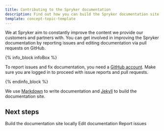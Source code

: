 ```yaml
---
title: Contributing to the Spryker documentation
description: Find out how you can build the Spryker documentation site and contribute to docs
template: concept-topic-template
---
```


We at Spryker aim to constantly improve the content we provide our customers and partners with. You can get involved in improving the Spryker documentation by reporting issues and editing documentation via pull requests on GitHub.

{% info_block infoBox %}

To report issues and fix documentation, you need a [GitHub account](https://github.com/join). Make sure you are logged in to proceed with issue reports and pull requests.

{% endinfo_block %}

We use [Markdown](https://guides.github.com/features/mastering-markdown/) to write documentation and [Jekyll](https://jekyllrb.com/) to build the documentation site.

## Next steps
Build the documentation site locally
Edit documentation
Report issues


